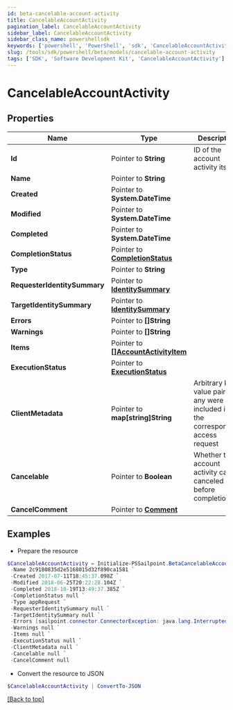 ```yaml
---
id: beta-cancelable-account-activity
title: CancelableAccountActivity
pagination_label: CancelableAccountActivity
sidebar_label: CancelableAccountActivity
sidebar_class_name: powershellsdk
keywords: ['powershell', 'PowerShell', 'sdk', 'CancelableAccountActivity'] 
slug: /tools/sdk/powershell/beta/models/cancelable-account-activity
tags: ['SDK', 'Software Development Kit', 'CancelableAccountActivity']
---
```



# CancelableAccountActivity

## Properties

Name | Type | Description | Notes
------------ | ------------- | ------------- | -------------
**Id** |  Pointer to **String** | ID of the account activity itself | [optional] 
**Name** |  Pointer to **String** |  | [optional] 
**Created** |  Pointer to **System.DateTime** |  | [optional] 
**Modified** |  Pointer to **System.DateTime** |  | [optional] 
**Completed** |  Pointer to **System.DateTime** |  | [optional] 
**CompletionStatus** |  Pointer to [**CompletionStatus**](completion-status) |  | [optional] 
**Type** |  Pointer to **String** |  | [optional] 
**RequesterIdentitySummary** |  Pointer to [**IdentitySummary**](identity-summary) |  | [optional] 
**TargetIdentitySummary** |  Pointer to [**IdentitySummary**](identity-summary) |  | [optional] 
**Errors** |  Pointer to **[]String** |  | [optional] 
**Warnings** |  Pointer to **[]String** |  | [optional] 
**Items** |  Pointer to [**[]AccountActivityItem**](account-activity-item) |  | [optional] 
**ExecutionStatus** |  Pointer to [**ExecutionStatus**](execution-status) |  | [optional] 
**ClientMetadata** |  Pointer to **map[string]String** | Arbitrary key-value pairs, if any were included in the corresponding access request | [optional] 
**Cancelable** |  Pointer to **Boolean** | Whether the account activity can be canceled before completion | [optional] 
**CancelComment** |  Pointer to [**Comment**](comment) |  | [optional] 

## Examples

- Prepare the resource
```powershell
$CancelableAccountActivity = Initialize-PSSailpoint.BetaCancelableAccountActivity  -Id 2c9180835d2e5168015d32f890ca1581 `
 -Name 2c9180835d2e5168015d32f890ca1581 `
 -Created 2017-07-11T18:45:37.098Z `
 -Modified 2018-06-25T20:22:28.104Z `
 -Completed 2018-10-19T13:49:37.385Z `
 -CompletionStatus null `
 -Type appRequest `
 -RequesterIdentitySummary null `
 -TargetIdentitySummary null `
 -Errors [sailpoint.connector.ConnectorException: java.lang.InterruptedException: Timeout waiting for response to message 0 from client 57a4ab97-ab3f-4aef-9fe2-0eaf15c73d26 after 60 seconds.] `
 -Warnings null `
 -Items null `
 -ExecutionStatus null `
 -ClientMetadata null `
 -Cancelable null `
 -CancelComment null
```

- Convert the resource to JSON
```powershell
$CancelableAccountActivity | ConvertTo-JSON
```


[[Back to top]](#) 

